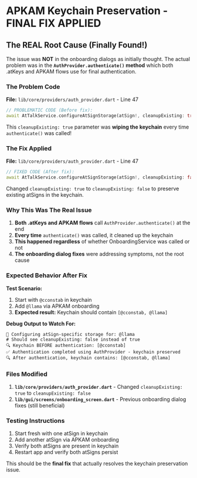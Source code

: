 # APKAM Keychain Preservation - FINAL FIX APPLIED

## The REAL Root Cause (Finally Found!)

The issue was **NOT** in the onboarding dialogs as initially thought. The actual problem was in the **`AuthProvider.authenticate()` method** which both .atKeys and APKAM flows use for final authentication.

### The Problem Code
**File:** `lib/core/providers/auth_provider.dart` - Line 47

```dart
// PROBLEMATIC CODE (Before fix):
await AtTalkService.configureAtSignStorage(atSign!, cleanupExisting: true);
```

This `cleanupExisting: true` parameter was **wiping the keychain** every time `authenticate()` was called!

### The Fix Applied
**File:** `lib/core/providers/auth_provider.dart` - Line 47

```dart
// FIXED CODE (After fix):
await AtTalkService.configureAtSignStorage(atSign!, cleanupExisting: false);
```

Changed `cleanupExisting: true` to `cleanupExisting: false` to preserve existing atSigns in the keychain.

### Why This Was The Real Issue

1. **Both .atKeys and APKAM flows** call `AuthProvider.authenticate()` at the end
2. **Every time** `authenticate()` was called, it cleaned up the keychain
3. **This happened regardless** of whether OnboardingService was called or not
4. **The onboarding dialog fixes** were addressing symptoms, not the root cause

### Expected Behavior After Fix

**Test Scenario:**
1. Start with `@cconstab` in keychain
2. Add `@llama` via APKAM onboarding
3. **Expected result:** Keychain should contain `[@cconstab, @llama]`

**Debug Output to Watch For:**
```
🔧 Configuring atSign-specific storage for: @llama
# Should see cleanupExisting: false instead of true
🔍 Keychain BEFORE authentication: [@cconstab]
✅ Authentication completed using AuthProvider - keychain preserved
🔍 After authentication, keychain contains: [@cconstab, @llama]
```

### Files Modified

1. **`lib/core/providers/auth_provider.dart`** - Changed `cleanupExisting: true` to `cleanupExisting: false`
2. **`lib/gui/screens/onboarding_screen.dart`** - Previous onboarding dialog fixes (still beneficial)

### Testing Instructions

1. Start fresh with one atSign in keychain
2. Add another atSign via APKAM onboarding
3. Verify both atSigns are present in keychain
4. Restart app and verify both atSigns persist

This should be the **final fix** that actually resolves the keychain preservation issue.
